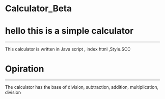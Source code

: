 # Calculator_Beta

# hello this is a simple calculator
 ------------------------------------------------------------------------
   This calculator is written in Java script , index html ,Style.SCC


# Opiration
-------------------------------------------------------------------------
The calculator has the base of division, subtraction, addition, multiplication, division

